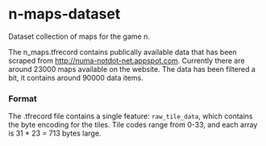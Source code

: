 # n-maps-dataset
Dataset collection of maps for the game n.

The n_maps.tfrecord contains publically available data that has been scraped from http://numa-notdot-net.appspot.com.
Currently there are around 23000 maps available on the website. 
The data has been filtered a bit, it contains around 90000 data items.

### Format

The .tfrecord file contains a single feature: `raw_tile_data`, which contains the byte encoding for the tiles. 
Tile codes range from 0-33, and each array is 31 * 23 = 713 bytes large. 
